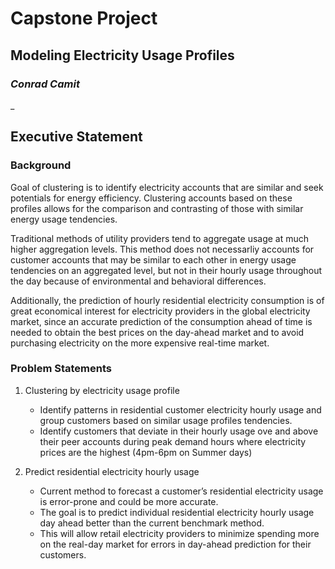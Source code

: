 # Capstone Project
## Modeling Electricity Usage Profiles
### _Conrad Camit_
_
## Executive Statement

### Background

Goal of clustering is to identify electricity accounts that are similar and seek potentials for energy efficiency. 
Clustering accounts based on these profiles allows for the comparison and contrasting of those with similar energy usage tendencies.

Traditional methods of utility providers tend to aggregate usage at much higher aggregation levels.  This method does not necessarliy accounts for customer accounts that may be similar to each other in energy usage tendencies on an aggregated level, but not in their hourly usage throughout the day because of environmental and behavioral differences.

Additionally, the prediction of hourly residential electricity consumption is of great economical interest for electricity providers in the global electricity market, since an accurate prediction of the consumption ahead of time is needed to obtain the best prices on the day-ahead market and to avoid purchasing electricity on the more expensive real-time market.


### Problem Statements

1. Clustering by electricity usage profile
    -  Identify patterns in residential customer electricity hourly usage and group customers based on similar usage profiles tendencies.  
    -  Identify customers that deviate in their hourly usage ove and above their peer accounts during peak demand hours where electricity prices are the highest (4pm-6pm on Summer days) 


2. Predict residential electricity hourly usage
    -  Current method to forecast a customer’s residential electricity usage is error-prone and could be more accurate. 
    -  The goal is to predict individual residential electricity hourly usage day ahead better than the current benchmark method.
    -  This will allow retail electricity providers to minimize spending more on the real-day market for errors in day-ahead prediction for their customers.
